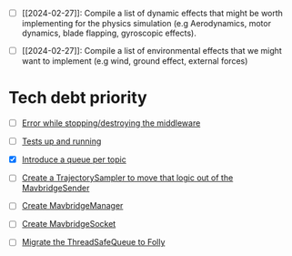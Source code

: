- [ ] [[2024-02-27]]: Compile a list of dynamic effects that might be worth implementing for the physics simulation (e.g Aerodynamics, motor dynamics, blade flapping, gyroscopic effects).

- [ ] [[2024-02-27]]: Compile a list of environmental effects that we might want to implement (e.g wind, ground effect, external forces)

# Tech debt priority

- [ ] [Error while stopping/destroying the middleware](https://github.com/Asus-Robotics-and-AI-Center/gnc-dam-c-src/issues/224)
- [ ] [Tests up and running](https://github.com/Asus-Robotics-and-AI-Center/gnc-dam-c-src/issues/241)
- [x] [Introduce a queue per topic](https://github.com/Asus-Robotics-and-AI-Center/gnc-dam-c-src/issues/185)
- [ ] [Create a TrajectorySampler to move that logic out of the MavbridgeSender](https://github.com/Asus-Robotics-and-AI-Center/gnc-dam-c-src/issues/144)
- [ ] [Create MavbridgeManager](https://github.com/Asus-Robotics-and-AI-Center/gnc-dam-c-src/issues/205)
- [ ] [Create MavbridgeSocket](https://github.com/Asus-Robotics-and-AI-Center/gnc-dam-c-src/issues/214)
- [ ] [Migrate the ThreadSafeQueue to Folly](https://github.com/Asus-Robotics-and-AI-Center/gnc-dam-c-src/issues/229)

